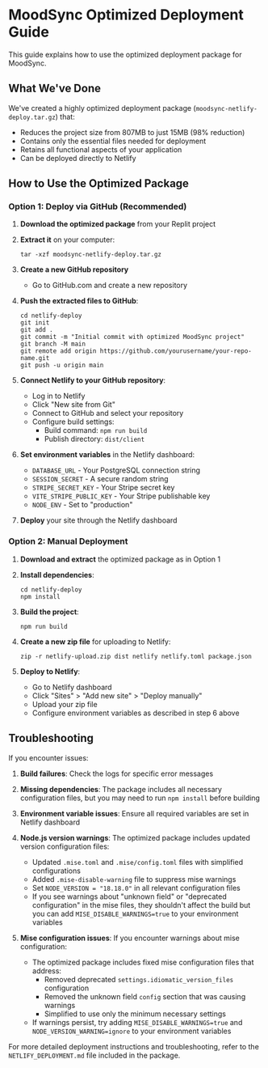 # MoodSync Optimized Deployment Guide

This guide explains how to use the optimized deployment package for MoodSync.

## What We've Done

We've created a highly optimized deployment package (`moodsync-netlify-deploy.tar.gz`) that:

- Reduces the project size from 807MB to just 15MB (98% reduction)
- Contains only the essential files needed for deployment
- Retains all functional aspects of your application
- Can be deployed directly to Netlify

## How to Use the Optimized Package

### Option 1: Deploy via GitHub (Recommended)

1. **Download the optimized package** from your Replit project
2. **Extract it** on your computer:
   ```
   tar -xzf moodsync-netlify-deploy.tar.gz
   ```
3. **Create a new GitHub repository**
   - Go to GitHub.com and create a new repository

4. **Push the extracted files to GitHub**:
   ```
   cd netlify-deploy
   git init
   git add .
   git commit -m "Initial commit with optimized MoodSync project"
   git branch -M main
   git remote add origin https://github.com/yourusername/your-repo-name.git
   git push -u origin main
   ```

5. **Connect Netlify to your GitHub repository**:
   - Log in to Netlify
   - Click "New site from Git"
   - Connect to GitHub and select your repository
   - Configure build settings:
     - Build command: `npm run build`
     - Publish directory: `dist/client`

6. **Set environment variables** in the Netlify dashboard:
   - `DATABASE_URL` - Your PostgreSQL connection string
   - `SESSION_SECRET` - A secure random string
   - `STRIPE_SECRET_KEY` - Your Stripe secret key
   - `VITE_STRIPE_PUBLIC_KEY` - Your Stripe publishable key
   - `NODE_ENV` - Set to "production"

7. **Deploy** your site through the Netlify dashboard

### Option 2: Manual Deployment

1. **Download and extract** the optimized package as in Option 1

2. **Install dependencies**:
   ```
   cd netlify-deploy
   npm install
   ```

3. **Build the project**:
   ```
   npm run build
   ```

4. **Create a new zip file** for uploading to Netlify:
   ```
   zip -r netlify-upload.zip dist netlify netlify.toml package.json
   ```

5. **Deploy to Netlify**:
   - Go to Netlify dashboard
   - Click "Sites" > "Add new site" > "Deploy manually"
   - Upload your zip file
   - Configure environment variables as described in step 6 above

## Troubleshooting

If you encounter issues:

1. **Build failures**: Check the logs for specific error messages
2. **Missing dependencies**: The package includes all necessary configuration files, but you may need to run `npm install` before building
3. **Environment variable issues**: Ensure all required variables are set in Netlify dashboard
4. **Node.js version warnings**: The optimized package includes updated version configuration files:
   - Updated `.mise.toml` and `.mise/config.toml` files with simplified configurations
   - Added `.mise-disable-warning` file to suppress mise warnings
   - Set `NODE_VERSION = "18.18.0"` in all relevant configuration files
   - If you see warnings about "unknown field" or "deprecated configuration" in the mise files, they shouldn't affect the build but you can add `MISE_DISABLE_WARNINGS=true` to your environment variables

5. **Mise configuration issues**: If you encounter warnings about mise configuration:
   - The optimized package includes fixed mise configuration files that address:
     - Removed deprecated `settings.idiomatic_version_files` configuration
     - Removed the unknown field `config` section that was causing warnings
     - Simplified to use only the minimum necessary settings
   - If warnings persist, try adding `MISE_DISABLE_WARNINGS=true` and `NODE_VERSION_WARNING=ignore` to your environment variables

For more detailed deployment instructions and troubleshooting, refer to the `NETLIFY_DEPLOYMENT.md` file included in the package.